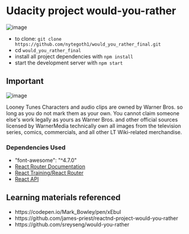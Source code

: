 # Udacity project would-you-rather

![image](https://www.udacity.com/favicon.ico)
* to clone: `git clone https://github.com/nytegoth1/would_you_rather_final.git`
* cd `would_you_rather_final`
* install all project dependencies with `npm install`
* start the development server with `npm start`


## Important

![image](https://www.warnerbros.com/assets/favicon-32x32.png)

Looney Tunes Characters and audio clips are owned by Warner Bros. so long as you do not mark them as your own.
You cannot claim someone else's work legally as yours as Warner Bros. and other official sources licensed by WarnerMedia technically own all images from the television series, comics, commercials, and all other LT Wiki-related merchandise.


<h3>Dependencies Used</h3>
<ul>
<li>"font-awesome": "^4.7.0"</li>
<li><a href="http://knowbody.github.io/react-router-docs/" rel="nofollow">React Router Documentation</a></li>
<li><a href="https://reacttraining.com/react-router/web/api/BrowserRouter" rel="nofollow">React Training/React Router</a></li>
<li><a href="https://facebook.github.io/react/docs/react-api.html" rel="nofollow">React API</a></li>
</ul>

## Learning materials referenced
<ul>
  <li>https://codepen.io/Mark_Bowley/pen/xEbuI</li>
  <li>https://github.com/james-priest/reactnd-project-would-you-rather</li>
  <li>https://github.com/sreyseng/would-you-rather</li>
</ul>

